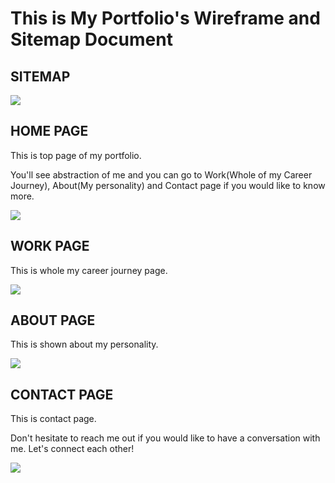 # This is My Portfolio's Wireframe and Sitemap Document

## SITEMAP

![](/public/sitemap.png)

## HOME PAGE

This is top page of my portfolio.

You'll see abstraction of me and you can go to Work(Whole of my Career Journey), About(My personality) and Contact page if you would like to know more.

![](/public/Home.png)

## WORK PAGE

This is whole my career journey page.

![](/public/Work.png)

## ABOUT PAGE

This is shown about my personality.

![](/public/About.png)

## CONTACT PAGE

This is contact page.

Don't hesitate to reach me out if you would like to have a conversation with me. Let's connect each other!

![](/public/Contact.png)
